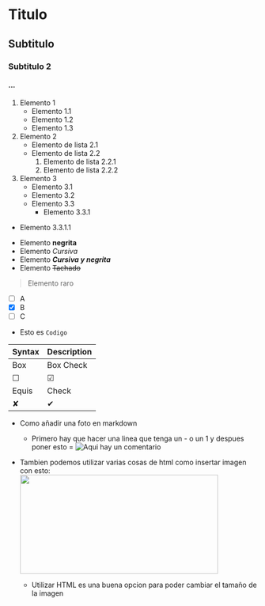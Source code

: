 # Titulo
## Subtitulo
### Subtitulo 2
#### ...

1. Elemento 1
    - Elemento 1.1
    - Elemento 1.2
    - Elemento 1.3
2. Elemento 2
    - Elemento de lista 2.1
    - Elemento de lista 2.2
        1. Elemento de lista 2.2.1
        2. Elemento de lista 2.2.2
3. Elemento 3
    - Elemento 3.1
    - Elemento 3.2
    - Elemento 3.3
        - Elemento 3.3.1

* Elemento 3.3.1.1
- Elemento **negrita**
- Elemento _Cursiva_
- Elemento ***Cursiva y negrita*** 
- Elemento ~~Tachado~~
>Elemento raro

- [ ] A
- [x] B
- [ ] C
- Esto es `Codigo`

| Syntax | Description |
| -- | -- |
| Box  | Box Check |
| &#9744; | &#9745;  |
| Equis  | Check |
| &#10008;| &#10004; | 

- Como añadir una foto en markdown
    - Primero hay que hacer una linea que tenga un - o un 1 y despues poner esto =
        ![Aqui hay un comentario](https://git-scm.com/images/logos/downloads/Git-Logo-1788C.png)

- Tambien podemos utilizar varias cosas de html como insertar imagen con esto:
    <br>
    <img height="200px" width="400px" src="https://git-scm.com/images/logos/downloads/Git-Logo-1788C.png">
    - Utilizar HTML es una buena opcion para poder cambiar el tamaño de la imagen